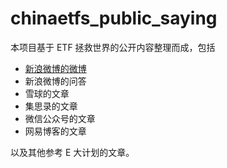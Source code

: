# chinaetfs_public_saying


本项目基于 ETF 拯救世界的公开内容整理而成，包括

- [新浪微博的微博](weibo_weibo/README)
- 新浪微博的问答
- 雪球的文章
- 集思录的文章
- 微信公众号的文章
- 网易博客的文章

以及其他参考 E 大计划的文章。




